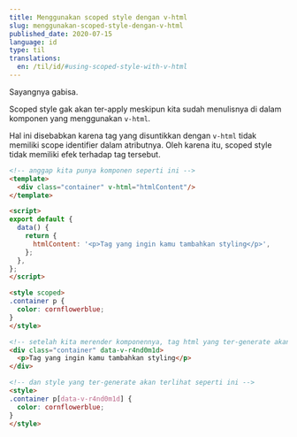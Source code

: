 ```yaml
---
title: Menggunakan scoped style dengan v-html
slug: menggunakan-scoped-style-dengan-v-html
published_date: 2020-07-15
language: id
type: til
translations:
  en: /til/id/#using-scoped-style-with-v-html
---
```


Sayangnya gabisa.

Scoped style gak akan ter-apply meskipun kita sudah menulisnya di dalam komponen yang menggunakan `v-html`.

Hal ini disebabkan karena tag yang disuntikkan dengan `v-html` tidak memiliki scope identifier dalam atributnya. Oleh karena itu, scoped style tidak memiliki efek terhadap tag tersebut.

``` html
<!-- anggap kita punya komponen seperti ini -->
<template>
  <div class="container" v-html="htmlContent"/>
</template>

<script>
export default {
  data() {
    return {
      htmlContent: '<p>Tag yang ingin kamu tambahkan styling</p>',
    };
  },
};
</script>

<style scoped>
.container p {
  color: cornflowerblue;
}
</style>

<!-- setelah kita merender komponennya, tag html yang ter-generate akan seperti ini -->
<div class="container" data-v-r4nd0m1d>
  <p>Tag yang ingin kamu tambahkan styling</p>
</div>

<!-- dan style yang ter-generate akan terlihat seperti ini -->
<style>
.container p[data-v-r4nd0m1d] {
  color: cornflowerblue;
}
</style>
```
